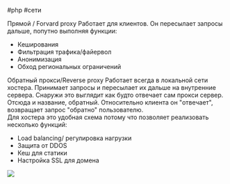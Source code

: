 #php #сети 

Прямой / Forvard proxy 
Работает для клиентов. Он пересылает запросы дальше, попутно выполняя функции:
- Кеширования
- Фильтрация трафика/файервол 
- Анонимизация
- Обход региональных ограничений

Обратный прокси/Reverse proxy
Работает всегда в локальной сети хостера. Принимает запросы и пересылает их дальше на внутренние сервера. Снаружи это выглядит как будто отвечает сам прокси сервер. Отсюда и название, обратный. Относительно клиента он "отвечает", возвращает запрос "обратно" пользователю.  
Для хостера это удобная схема потому что позволяет реализовать несколько функций:
- Load balancing/ регулировка нагрузки
- Защита от DDOS
- Кеш для статики
- Настройка SSL для домена

![](forvard-reverse-proxy.png)

